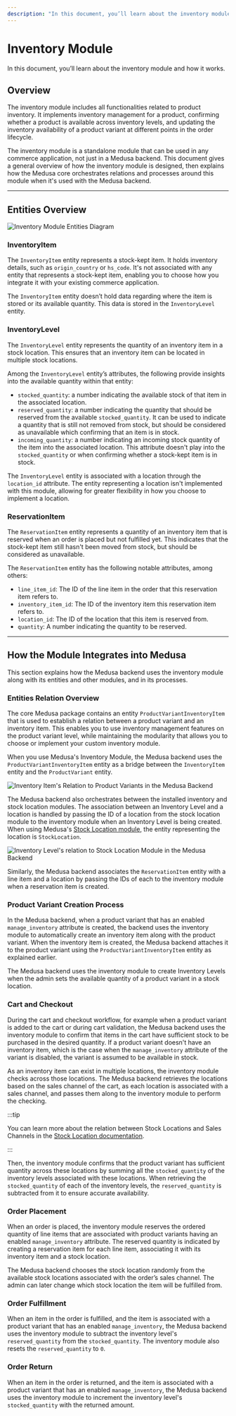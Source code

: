 ```yaml
---
description: "In this document, you’ll learn about the inventory module, how it works, and its relation to other processes in your commerce application."
---
```


# Inventory Module

In this document, you’ll learn about the inventory module and how it works.

## Overview

The inventory module includes all functionalities related to product inventory. It implements inventory management for a product, confirming whether a product is available across inventory levels, and updating the inventory availability of a product variant at different points in the order lifecycle.

The inventory module is a standalone module that can be used in any commerce application, not just in a Medusa backend. This document gives a general overview of how the inventory module is designed, then explains how the Medusa core orchestrates relations and processes around this module when it's used with the Medusa backend.

---

## Entities Overview

![Inventory Module Entities Diagram](https://res.cloudinary.com/dza7lstvk/image/upload/v1680184977/Medusa%20Docs/Diagrams/inventory-diagram_1_eaupf2.jpg)

### InventoryItem

The `InventoryItem` entity represents a stock-kept item. It holds inventory details, such as `origin_country` or `hs_code`. It's not associated with any entity that represents a stock-kept item, enabling you to choose how you integrate it with your existing commerce application.

The `InventoryItem` entity doesn’t hold data regarding where the item is stored or its available quantity. This data is stored in the `InventoryLevel` entity.

### InventoryLevel

The `InventoryLevel` entity represents the quantity of an inventory item in a stock location. This ensures that an inventory item can be located in multiple stock locations.

Among the `InventoryLevel` entity’s attributes, the following provide insights into the available quantity within that entity:

- `stocked_quantity`: a number indicating the available stock of that item in the associated location.
- `reserved_quantity`: a number indicating the quantity that should be reserved from the available `stocked_quantity`. It can be used to indicate a quantity that is still not removed from stock, but should be considered as unavailable which confirming that an item is in stock.
- `incoming_quantity`: a number indicating an incoming stock quantity of the item into the associated location. This attribute doesn't play into the `stocked_quantity` or when confirming whether a stock-kept item is in stock.

The `InventoryLevel` entity is associated with a location through the `location_id` attribute. The entity representing a location isn't implemented with this module, allowing for greater flexibility in how you choose to implement a location.

### ReservationItem

The `ReservationItem` entity represents a quantity of an inventory item that is reserved when an order is placed but not fulfilled yet. This indicates that the stock-kept item still hasn't been moved from stock, but should be considered as unavailable.

The `ReservationItem` entity has the following notable attributes, among others:

- `line_item_id`: The ID of the line item in the order that this reservation item refers to.
- `inventory_item_id`: The ID of the inventory item this reservation item refers to.
- `location_id`: The ID of the location that this item is reserved from.
- `quantity`: A number indicating the quantity to be reserved.

---

## How the Module Integrates into Medusa

This section explains how the Medusa backend uses the inventory module along with its entities and other modules, and in its processes.

### Entities Relation Overview

The core Medusa package contains an entity `ProductVariantInventoryItem` that is used to establish a relation between a product variant and an inventory item. This enables you to use inventory management features on the product variant level, while maintaining the modularity that allows you to choose or implement your custom inventory module.

When you use Medusa's Inventory Module, the Medusa backend uses the `ProductVariantInventoryItem` entity as a bridge between the `InventoryItem` entity and the `ProductVariant` entity.

![Inventory Item's Relation to Product Variants in the Medusa Backend](https://res.cloudinary.com/dza7lstvk/image/upload/v1680185070/Medusa%20Docs/Diagrams/inventory-item-medusa-diagram_i21ht8.jpg)

The Medusa backend also orchestrates between the installed inventory and stock location modules. The association between an Inventory Level and a location is handled by passing the ID of a location from the stock location module to the inventory module when an Inventory Level is being created. When using Medusa's [Stock Location module](./stock-location-module.md), the entity representing the location is `StockLocation`.

![Inventory Level's relation to Stock Location Module in the Medusa Backend](https://res.cloudinary.com/dza7lstvk/image/upload/v1680185151/Medusa%20Docs/Diagrams/inventory-medusa-diagram_ltojt9.jpg)

Similarly, the Medusa backend associates the `ReservationItem` entity with a line item and a location by passing the IDs of each to the inventory module when a reservation item is created.

### Product Variant Creation Process

In the Medusa backend, when a product variant that has an enabled `manage_inventory` attribute is created, the backend uses the inventory module to automatically create an inventory item along with the product variant. When the inventory item is created, the Medusa backend attaches it to the product variant using the `ProductVariantInventoryItem` entity as explained earlier.

The Medusa backend uses the inventory module to create Inventory Levels when the admin sets the available quantity of a product variant in a stock location.

### Cart and Checkout

During the cart and checkout workflow, for example when a product variant is added to the cart or during cart validation, the Medusa backend uses the inventory module to confirm that items in the cart have sufficient stock to be purchased in the desired quantity. If a product variant doesn't have an inventory item, which is the case when the `manage_inventory` attribute of the variant is disabled, the variant is assumed to be available in stock.

As an inventory item can exist in multiple locations, the inventory module checks across those locations. The Medusa backend retrieves the locations based on the sales channel of the cart, as each location is associated with a sales channel, and passes them along to the inventory module to perform the checking.

:::tip

You can learn more about the relation between Stock Locations and Sales Channels in the [Stock Location documentation](./stock-location-module.md).

:::

Then, the inventory module confirms that the product variant has sufficient quantity across these locations by summing all the `stocked_quantity` of the inventory levels associated with these locations. When retrieving the `stocked_quantity` of each of the inventory levels, the `reserved_quantity` is subtracted from it to ensure accurate availability.

### Order Placement

When an order is placed, the inventory module reserves the ordered quantity of line items that are associated with product variants having an enabled `manage_inventory` attribute. The reserved quantity is indicated by creating a reservation item for each line item, associating it with its inventory item and a stock location.

The Medusa backend chooses the stock location randomly from the available stock locations associated with the order’s sales channel. The admin can later change which stock location the item will be fulfilled from.

### Order Fulfillment

When an item in the order is fulfilled, and the item is associated with a product variant that has an enabled `manage_inventory`, the Medusa backend uses the inventory module to subtract the inventory level's `reserved_quantity` from the `stocked_quantity`. The inventory module also resets the `reserved_quantity` to `0`.

### Order Return

When an item in the order is returned, and the item is associated with a product variant that has an enabled `manage_inventory`, the Medusa backend uses the inventory module to increment the inventory level's `stocked_quantity` with the returned amount.
